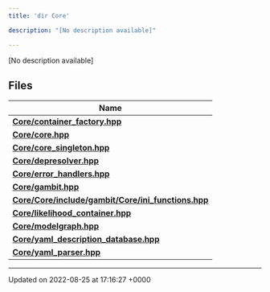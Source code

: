 ```yaml
---
title: 'dir Core'

description: "[No description available]"

---
```







[No description available]

## Files

| Name           |
| -------------- |
| **[Core/container_factory.hpp](/documentation/code/files/container__factory_8hpp/#file-container-factoryhpp)**  |
| **[Core/core.hpp](/documentation/code/files/core_8hpp/#file-corehpp)**  |
| **[Core/core_singleton.hpp](/documentation/code/files/core__singleton_8hpp/#file-core-singletonhpp)**  |
| **[Core/depresolver.hpp](/documentation/code/files/depresolver_8hpp/#file-depresolverhpp)**  |
| **[Core/error_handlers.hpp](/documentation/code/files/error__handlers_8hpp/#file-error-handlershpp)**  |
| **[Core/gambit.hpp](/documentation/code/files/gambit_8hpp/#file-gambithpp)**  |
| **[Core/Core/include/gambit/Core/ini_functions.hpp](/documentation/code/files/core_2include_2gambit_2core_2ini__functions_8hpp/#file-coreincludegambitcoreini-functionshpp)**  |
| **[Core/likelihood_container.hpp](/documentation/code/files/likelihood__container_8hpp/#file-likelihood-containerhpp)**  |
| **[Core/modelgraph.hpp](/documentation/code/files/modelgraph_8hpp/#file-modelgraphhpp)**  |
| **[Core/yaml_description_database.hpp](/documentation/code/files/yaml__description__database_8hpp/#file-yaml-description-databasehpp)**  |
| **[Core/yaml_parser.hpp](/documentation/code/files/yaml__parser_8hpp/#file-yaml-parserhpp)**  |






-------------------------------

Updated on 2022-08-25 at 17:16:27 +0000
